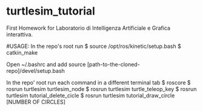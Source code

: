 # turtlesim_tutorial
First Homework for Laboratorio di Intelligenza Artificiale e Grafica interattiva.


#USAGE:
In the repo's root run
$ source /opt/ros/kinetic/setup.bash
$ catkin_make

Open ~/.bashrc and add
source [path-to-the-cloned-repo]/devel/setup.bash

In the repo' root run each command in a different terminal tab
$ roscore
$ rosrun turtlesim turtlesim_node
$ rosrun turtlesim turtle_teleop_key
$ rosrun turtlesim tutorial_delete_cicle
$ rosrun turtlesim tutorial_draw_circle [NUMBER OF CIRCLES]

